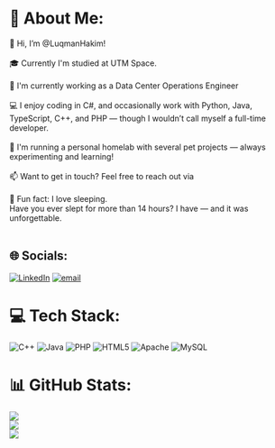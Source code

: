 # 💫 About Me:
👋 Hi, I’m @LuqmanHakim!<br><br>🎓 Currently I'm studied at UTM Space. <br><br>💼 I'm currently working as a Data Center Operations Engineer<br><br>💻 I enjoy coding in C#, and occasionally work with Python, Java, TypeScript, C++, and PHP — though I wouldn’t call myself a full-time developer.<br><br>🐳 I'm running a personal homelab with several pet projects — always experimenting and learning!<br><br>📫 Want to get in touch? Feel free to reach out via<br><br>🛌 Fun fact: I love sleeping.<br>Have you ever slept for more than 14 hours? I have — and it was unforgettable.<br><br>


## 🌐 Socials:
[![LinkedIn](https://img.shields.io/badge/LinkedIn-%230077B5.svg?logo=linkedin&logoColor=white)](https://linkedin.com/in/www.linkedin.com/in/luqmanhakimbinroslan) [![email](https://img.shields.io/badge/Email-D14836?logo=gmail&logoColor=white)](mailto:sp-luqman.hakim.roslan@live.utm.com) 

# 💻 Tech Stack:
![C++](https://img.shields.io/badge/c++-%2300599C.svg?style=plastic&logo=c%2B%2B&logoColor=white) ![Java](https://img.shields.io/badge/java-%23ED8B00.svg?style=plastic&logo=openjdk&logoColor=white) ![PHP](https://img.shields.io/badge/php-%23777BB4.svg?style=plastic&logo=php&logoColor=white) ![HTML5](https://img.shields.io/badge/html5-%23E34F26.svg?style=plastic&logo=html5&logoColor=white) ![Apache](https://img.shields.io/badge/apache-%23D42029.svg?style=plastic&logo=apache&logoColor=white) ![MySQL](https://img.shields.io/badge/mysql-4479A1.svg?style=plastic&logo=mysql&logoColor=white)
# 📊 GitHub Stats:
![](https://github-readme-stats.vercel.app/api?username=LuqmanHakim-Roslan&theme=dark&hide_border=false&include_all_commits=false&count_private=false)<br/>
![](https://nirzak-streak-stats.vercel.app/?user=LuqmanHakim-Roslan&theme=dark&hide_border=false)<br/>
![](https://github-readme-stats.vercel.app/api/top-langs/?username=LuqmanHakim-Roslan&theme=dark&hide_border=false&include_all_commits=false&count_private=false&layout=compact)

<!-- Proudly created with GPRM ( https://gprm.itsvg.in ) -->
